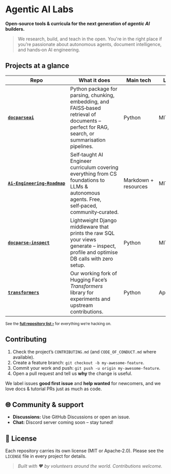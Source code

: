 # Agentic AI Labs

**Open‑source tools & curricula for the next generation of *agentic AI* builders.**

> We research, build, and teach in the open. You're in the right place if you’re passionate about autonomous agents, document intelligence, and hands‑on AI engineering.

## Projects at a glance

| Repo                                                                                    | What it does                                                                                                                                   | Main tech            | License    |
| --------------------------------------------------------------------------------------- | ---------------------------------------------------------------------------------------------------------------------------------------------- | -------------------- | ---------- |
| **[`docparseai`](https://github.com/AgenticAiLabs/docparseai)**                         | Python package for parsing, chunking, embedding, and FAISS‑based retrieval of documents – perfect for RAG, search, or summarisation pipelines. | Python               | MIT        |
| **[`Ai‑Engineering‑Roadmap`](https://github.com/AgenticAiLabs/Ai-Engineering-Roadmap)** | Self‑taught AI Engineer curriculum covering everything from CS foundations to LLMs & autonomous agents. Free, self‑paced, community‑curated.   | Markdown + resources | MIT        |
| **[`docparse‑inspect`](https://github.com/AgenticAiLabs/docparse-inspect)**             | Lightweight Django middleware that prints the raw SQL your views generate – inspect, profile and optimise DB calls with zero setup.            | Python               | MIT        |
| **[`transformers`](https://github.com/AgenticAiLabs/transformers)**                     | Our working fork of Hugging Face’s *Transformers* library for experiments and upstream contributions.                                          | Python               | Apache‑2.0 |

<sub>See the [**full repository list ›**](https://github.com/orgs/AgenticAiLabs/repositories) for everything we’re hacking on.</sub>

## Contributing

1. Check the project’s `CONTRIBUTING.md` (and `CODE_OF_CONDUCT.md` where available).
2. Create a feature branch: `git checkout -b my-awesome-feature`.
3. Commit your work and push: `git push -u origin my-awesome-feature`.
4. Open a pull request and tell us **why** the change is useful.

We label issues **good first issue** and **help wanted** for newcomers, and we love docs & tutorial PRs just as much as code.


## 🌐 Community & support

* **Discussions:** Use GitHub Discussions or open an issue.
* **Chat:** Discord server coming soon – stay tuned!

## 📝 License

Each repository carries its own license (MIT or Apache‑2.0). Please see the `LICENSE` file in every project for details.

> *Built with ❤️ by volunteers around the world. Contributions welcome.*
